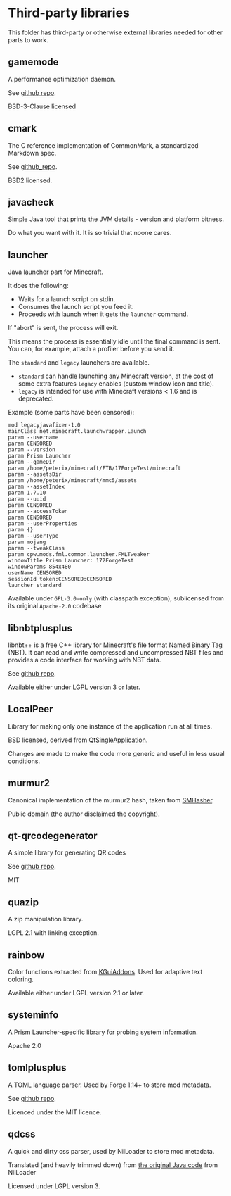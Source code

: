 # Third-party libraries

This folder has third-party or otherwise external libraries needed for other parts to work.

## gamemode

A performance optimization daemon.

See [github repo](https://github.com/FeralInteractive/gamemode).

BSD-3-Clause licensed

## cmark

The C reference implementation of CommonMark, a standardized Markdown spec.

See [github_repo](https://github.com/commonmark/cmark).

BSD2 licensed.

## javacheck

Simple Java tool that prints the JVM details - version and platform bitness.

Do what you want with it. It is so trivial that noone cares.

## launcher

Java launcher part for Minecraft.

It does the following:

- Waits for a launch script on stdin.
- Consumes the launch script you feed it.
- Proceeds with launch when it gets the `launcher` command.

If "abort" is sent, the process will exit.

This means the process is essentially idle until the final command is sent. You can, for example, attach a profiler before you send it.

The `standard` and `legacy` launchers are available.

- `standard` can handle launching any Minecraft version, at the cost of some extra features `legacy` enables (custom window icon and title).
- `legacy` is intended for use with Minecraft versions < 1.6 and is deprecated.

Example (some parts have been censored):

```text
mod legacyjavafixer-1.0
mainClass net.minecraft.launchwrapper.Launch
param --username
param CENSORED
param --version
param Prism Launcher
param --gameDir
param /home/peterix/minecraft/FTB/17ForgeTest/minecraft
param --assetsDir
param /home/peterix/minecraft/mmc5/assets
param --assetIndex
param 1.7.10
param --uuid
param CENSORED
param --accessToken
param CENSORED
param --userProperties
param {}
param --userType
param mojang
param --tweakClass
param cpw.mods.fml.common.launcher.FMLTweaker
windowTitle Prism Launcher: 172ForgeTest
windowParams 854x480
userName CENSORED
sessionId token:CENSORED:CENSORED
launcher standard
```

Available under `GPL-3.0-only` (with classpath exception), sublicensed from its original `Apache-2.0` codebase

## libnbtplusplus

libnbt++ is a free C++ library for Minecraft's file format Named Binary Tag (NBT). It can read and write compressed and uncompressed NBT files and provides a code interface for working with NBT data.

See [github repo](https://github.com/ljfa-ag/libnbtplusplus).

Available either under LGPL version 3 or later.

## LocalPeer

Library for making only one instance of the application run at all times.

BSD licensed, derived from [QtSingleApplication](https://github.com/qtproject/qt-solutions/tree/master/qtsingleapplication).

Changes are made to make the code more generic and useful in less usual conditions.

## murmur2

Canonical implementation of the murmur2 hash, taken from [SMHasher](https://github.com/aappleby/smhasher).

Public domain (the author disclaimed the copyright).

## qt-qrcodegenerator

A simple library for generating QR codes

See [github repo](https://github.com/nayuki/QR-Code-generator).

MIT

## quazip

A zip manipulation library.

LGPL 2.1 with linking exception.

## rainbow

Color functions extracted from [KGuiAddons](https://inqlude.org/libraries/kguiaddons.html). Used for adaptive text coloring.

Available either under LGPL version 2.1 or later.

## systeminfo

A Prism Launcher-specific library for probing system information.

Apache 2.0

## tomlplusplus

A TOML language parser. Used by Forge 1.14+ to store mod metadata.

See [github repo](https://github.com/marzer/tomlplusplus).

Licenced under the MIT licence.

## qdcss

A quick and dirty css parser, used by NilLoader to store mod metadata.

Translated (and heavily trimmed down) from [the original Java code](https://github.com/unascribed/NilLoader/blob/trunk/src/main/java/nilloader/api/lib/qdcss/QDCSS.java) from NilLoader

Licensed under LGPL version 3.
